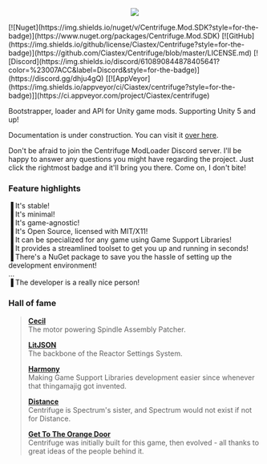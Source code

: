 <p align="center"><img src="https://github.com/Ciastex/Centrifuge/blob/master/Centrifuge.Shared/Graphics/cnfg_logo.png"></img></p>
[![Nuget](https://img.shields.io/nuget/v/Centrifuge.Mod.SDK?style=for-the-badge)](https://www.nuget.org/packages/Centrifuge.Mod.SDK) [![GitHub](https://img.shields.io/github/license/Ciastex/Centrifuge?style=for-the-badge)](https://github.com/Ciastex/Centrifuge/blob/master/LICENSE.md) [![Discord](https://img.shields.io/discord/610890844878405641?color=%23007ACC&label=Discord&style=for-the-badge)](https://discord.gg/dhju4gQ) [[![AppVeyor](https://img.shields.io/appveyor/ci/Ciastex/centrifuge?style=for-the-badge)]](https://ci.appveyor.com/project/Ciastex/centrifuge)

Bootstrapper, loader and API for Unity game mods. Supporting Unity 5 and up!

Documentation is under construction. You can visit it [over here](https://github.com/Ciastex/Centrifuge/wiki).  
  
Don't be afraid to join the Centrifuge ModLoader Discord server. I'll be happy to answer any questions you might have regarding the project. Just click the rightmost badge and it'll bring you there. Come on, I don't bite!

### Feature highlights
▐ It's stable!  
▐ It's minimal!  
▐ It's game-agnostic!  
▐ It's Open Source, licensed with MIT/X11!  
▐ It can be specialized for any game using Game Support Libraries!  
▐ It provides a streamlined toolset to get you up and running in seconds!  
▐ There's a NuGet package to save you the hassle of setting up the development environment!  
  ...  
▐ The developer is a really nice person!  
  
### Hall of fame
> [**Cecil**](https://github.com/jbevain/cecil)  
The motor powering Spindle Assembly Patcher.  
>
> [**LitJSON**](https://github.com/LitJSON/litjson)  
The backbone of the Reactor Settings System.  
>
> [**Harmony**](https://github.com/pardeike/Harmony)  
Making Game Support Libraries development easier since whenever that thingamajig got invented.  
>  
> [**Distance**](https://store.steampowered.com/app/233610/Distance)  
Centrifuge is Spectrum's sister, and Spectrum would not exist if not for Distance.
>  
> [**Get To The Orange Door**](https://store.steampowered.com/app/541200/Get_To_The_Orange_Door)  
Centrifuge was initially built for this game, then evolved - all thanks to great ideas of the people behind it.
